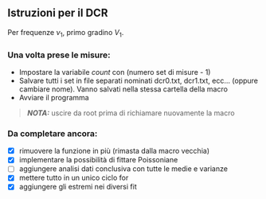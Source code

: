 ## Istruzioni per il DCR
Per frequenze $\nu_1$, primo gradino $V_1$.

### Una volta prese le misure:
- Impostare la variabile *count* con (numero set di misure - 1)
- Salvare tutti i set in file separati nominati dcr0.txt, dcr1.txt, ecc... (oppure cambiare nome). Vanno salvati nella stessa cartella della macro
- Avviare il programma
> **_NOTA:_** uscire da root prima di richiamare nuovamente la macro

### Da completare ancora:
- [x] rimuovere la funzione in più (rimasta dalla macro vecchia)
- [x] implementare la possibilità di fittare Poissoniane
- [ ] aggiungere analisi dati conclusiva con tutte le medie e varianze
- [x] mettere tutto in un unico ciclo for
- [x] aggiungere gli estremi nei diversi fit

